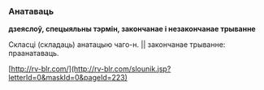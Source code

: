 ### Анатаваць
**дзеяслоў, спецыяльны тэрмін, закончанае і незакончанае трыванне**

Скласці (складаць) анатацыю чаго-н. || закончанае трыванне: праанатаваць.

<a rel="author">[http://rv-blr.com/](http://rv-blr.com/slounik.jsp?letterId=0&maskId=0&pageId=223)</a>
